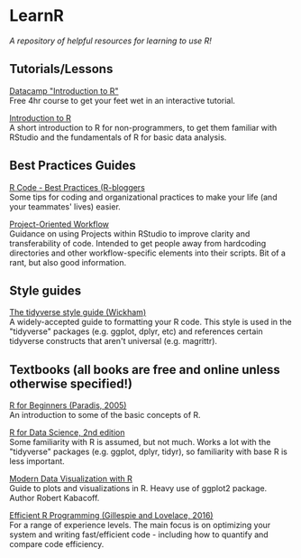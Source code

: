 # LearnR
*A repository of helpful resources for learning to use R!*

## Tutorials/Lessons

[Datacamp "Introduction to R"](https://www.datacamp.com/courses/free-introduction-to-r)<br>
Free 4hr course to get your feet wet in an interactive tutorial.

[Introduction to R](https://r-unimelb.gitbook.io/rbook/)<br>
A short introduction to R for non-programmers, to get them familiar with RStudio and the fundamentals of R for basic data analysis.

## Best Practices Guides
[R Code - Best Practices (R-bloggers](https://www.r-bloggers.com/2018/09/r-code-best-practices/)<br>
Some tips for coding and organizational practices to make your life (and your teammates' lives) easier.

[Project-Oriented Workflow](https://www.tidyverse.org/blog/2017/12/workflow-vs-script/)<br>
Guidance on using Projects within RStudio to improve clarity and transferability of code. Intended to get people away from hardcoding directories and other workflow-specific elements into their scripts. Bit of a rant, but also good information.

## Style guides

[The tidyverse style guide (Wickham)](https://style.tidyverse.org/)<br>
A widely-accepted guide to formatting your R code. This style is used in the "tidyverse" packages (e.g. ggplot, dplyr, etc) and references certain tidyverse constructs that aren't universal (e.g. magrittr).

## Textbooks (all books are free and online unless otherwise specified!)

[R for Beginners (Paradis, 2005)](https://cran.r-project.org/doc/contrib/Paradis-rdebuts_en.pdf)<br>
An introduction to some of the basic concepts of R.

[R for Data Science, 2nd edition](https://r4ds.hadley.nz/)<br>
Some familiarity with R is assumed, but not much. Works a lot with the "tidyverse" packages (e.g. ggplot, dplyr, tidyr), so familiarity with base R is less important.

[Modern Data Visualization with R](https://rkabacoff.github.io/datavis/)<br>
Guide to plots and visualizations in R. Heavy use of ggplot2 package. Author Robert Kabacoff.

[Efficient R Programming (Gillespie and Lovelace, 2016)](https://csgillespie.github.io/efficientR/)<br>
For a range of experience levels. The main focus is on optimizing your system and writing fast/efficient code - including how to quantify and compare code efficiency.

